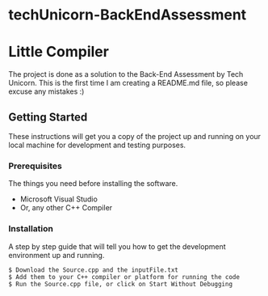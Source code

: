# techUnicorn-BackEndAssessment
# Little Compiler

The project is done as a solution to the Back-End Assessment by Tech Unicorn. This is the first time I am creating a README.md file, so please excuse any mistakes :)

## Getting Started

These instructions will get you a copy of the project up and running on your local machine for development and testing purposes.

### Prerequisites

The things you need before installing the software.

* Microsoft Visual Studio
* Or, any other C++ Compiler

### Installation

A step by step guide that will tell you how to get the development environment up and running.

```
$ Download the Source.cpp and the inputFile.txt 
$ Add them to your C++ compiler or platform for running the code
$ Run the Source.cpp file, or click on Start Without Debugging
```

